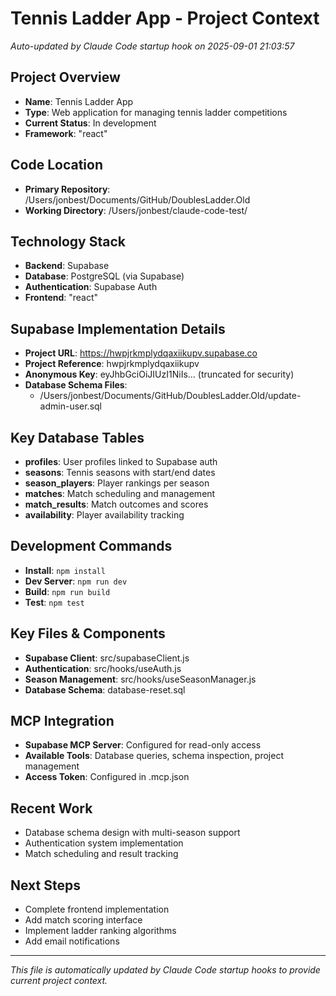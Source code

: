 # Tennis Ladder App - Project Context
*Auto-updated by Claude Code startup hook on 2025-09-01 21:03:57*

## Project Overview
- **Name**: Tennis Ladder App
- **Type**: Web application for managing tennis ladder competitions
- **Current Status**: In development
- **Framework**: "react"

## Code Location
- **Primary Repository**: /Users/jonbest/Documents/GitHub/DoublesLadder.Old
- **Working Directory**: /Users/jonbest/claude-code-test/

## Technology Stack
- **Backend**: Supabase
- **Database**: PostgreSQL (via Supabase)
- **Authentication**: Supabase Auth
- **Frontend**: "react"

## Supabase Implementation Details
- **Project URL**: https://hwpjrkmplydqaxiikupv.supabase.co
- **Project Reference**: hwpjrkmplydqaxiikupv
- **Anonymous Key**: eyJhbGciOiJIUzI1NiIs... (truncated for security)
- **Database Schema Files**: 
  - /Users/jonbest/Documents/GitHub/DoublesLadder.Old/update-admin-user.sql

## Key Database Tables
- **profiles**: User profiles linked to Supabase auth
- **seasons**: Tennis seasons with start/end dates  
- **season_players**: Player rankings per season
- **matches**: Match scheduling and management
- **match_results**: Match outcomes and scores
- **availability**: Player availability tracking

## Development Commands
- **Install**: `npm install`
- **Dev Server**: `npm run dev`
- **Build**: `npm run build`
- **Test**: `npm test`

## Key Files & Components
- **Supabase Client**: src/supabaseClient.js
- **Authentication**: src/hooks/useAuth.js
- **Season Management**: src/hooks/useSeasonManager.js
- **Database Schema**: database-reset.sql

## MCP Integration
- **Supabase MCP Server**: Configured for read-only access
- **Available Tools**: Database queries, schema inspection, project management
- **Access Token**: Configured in .mcp.json

## Recent Work
- Database schema design with multi-season support
- Authentication system implementation
- Match scheduling and result tracking

## Next Steps
- Complete frontend implementation
- Add match scoring interface
- Implement ladder ranking algorithms
- Add email notifications

---
*This file is automatically updated by Claude Code startup hooks to provide current project context.*
